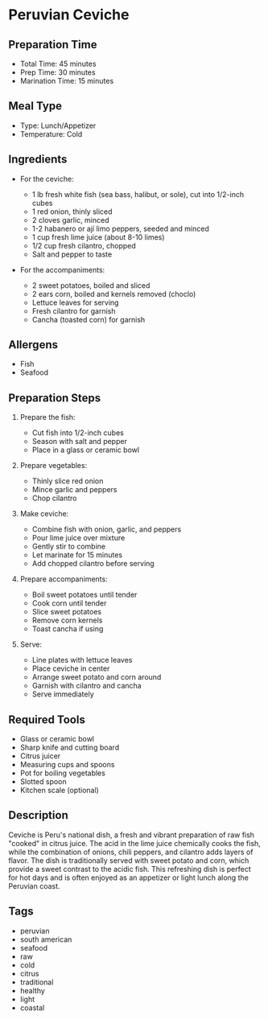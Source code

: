 # Peruvian Ceviche

## Preparation Time
- Total Time: 45 minutes
- Prep Time: 30 minutes
- Marination Time: 15 minutes

## Meal Type
- Type: Lunch/Appetizer
- Temperature: Cold

## Ingredients
- For the ceviche:
  - 1 lb fresh white fish (sea bass, halibut, or sole), cut into 1/2-inch cubes
  - 1 red onion, thinly sliced
  - 2 cloves garlic, minced
  - 1-2 habanero or ají limo peppers, seeded and minced
  - 1 cup fresh lime juice (about 8-10 limes)
  - 1/2 cup fresh cilantro, chopped
  - Salt and pepper to taste

- For the accompaniments:
  - 2 sweet potatoes, boiled and sliced
  - 2 ears corn, boiled and kernels removed (choclo)
  - Lettuce leaves for serving
  - Fresh cilantro for garnish
  - Cancha (toasted corn) for garnish

## Allergens
- Fish
- Seafood

## Preparation Steps
1. Prepare the fish:
   - Cut fish into 1/2-inch cubes
   - Season with salt and pepper
   - Place in a glass or ceramic bowl

2. Prepare vegetables:
   - Thinly slice red onion
   - Mince garlic and peppers
   - Chop cilantro

3. Make ceviche:
   - Combine fish with onion, garlic, and peppers
   - Pour lime juice over mixture
   - Gently stir to combine
   - Let marinate for 15 minutes
   - Add chopped cilantro before serving

4. Prepare accompaniments:
   - Boil sweet potatoes until tender
   - Cook corn until tender
   - Slice sweet potatoes
   - Remove corn kernels
   - Toast cancha if using

5. Serve:
   - Line plates with lettuce leaves
   - Place ceviche in center
   - Arrange sweet potato and corn around
   - Garnish with cilantro and cancha
   - Serve immediately

## Required Tools
- Glass or ceramic bowl
- Sharp knife and cutting board
- Citrus juicer
- Measuring cups and spoons
- Pot for boiling vegetables
- Slotted spoon
- Kitchen scale (optional)

## Description
Ceviche is Peru's national dish, a fresh and vibrant preparation of raw fish "cooked" in citrus juice. The acid in the lime juice chemically cooks the fish, while the combination of onions, chili peppers, and cilantro adds layers of flavor. The dish is traditionally served with sweet potato and corn, which provide a sweet contrast to the acidic fish. This refreshing dish is perfect for hot days and is often enjoyed as an appetizer or light lunch along the Peruvian coast.

## Tags
- peruvian
- south american
- seafood
- raw
- cold
- citrus
- traditional
- healthy
- light
- coastal 
